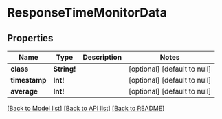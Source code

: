 # ResponseTimeMonitorData

## Properties
Name | Type | Description | Notes
------------ | ------------- | ------------- | -------------
**class** | **String!** |  | [optional] [default to null]
**timestamp** | **Int!** |  | [optional] [default to null]
**average** | **Int!** |  | [optional] [default to null]

[[Back to Model list]](../README.md#documentation-for-models) [[Back to API list]](../README.md#documentation-for-api-endpoints) [[Back to README]](../README.md)


